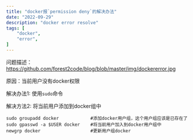 ```yaml
---
title: "docker报`permission deny`的解决办法"
date: "2022-09-29"
description: "docker error resolve"
tags: [
    "docker",
	"error",
]
---
```


问题描述：https://github.com/forest2code/blog/blob/master/img/dockererror.jpg

原因：当前用户没有docker权限

解决办法1: 使用`sudo`命令

解决方法2: 将当前用户添加到docker组中

```
sudo groupadd docker			#添加docker用户组，这个用户组应该是已存在了
sudo gpasswd -a $USER docker	#将当前用户加入到docker用户组中
newgrp docker					#更新用户组docker

```

